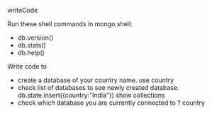 writeCode

Run these shell commands in mongo shell:

- db.version()
- db.stats()
- db.help()

Write code to

- create a database of your country name.
use country
- check list of databases to see newly created database.
db.state.insert({country:"India"})
show collections
- check which database you are currently connected to ?
country
